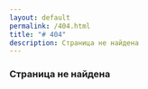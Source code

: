 ```yaml
---
layout: default
permalink: /404.html
title: "# 404"
description: Страница не найдена
---
```


### Страница не найдена
